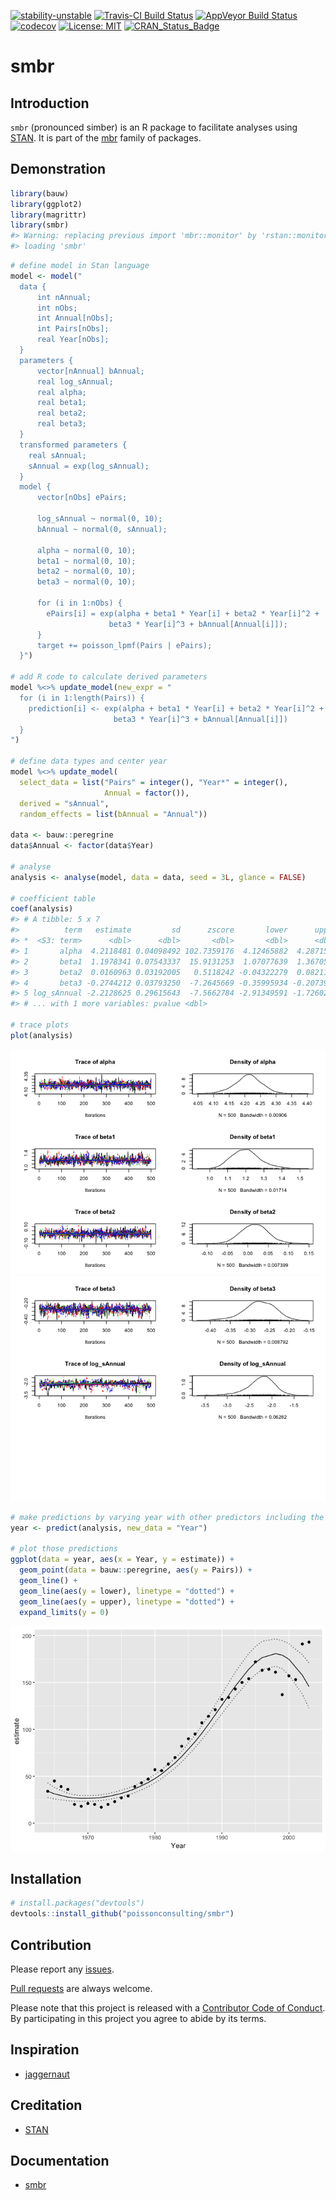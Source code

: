 
<!-- README.md is generated from README.Rmd. Please edit that file -->
[![stability-unstable](https://img.shields.io/badge/stability-unstable-yellow.svg)](https://github.com/joethorley/stability-badges#unstable) [![Travis-CI Build Status](https://travis-ci.org/poissonconsulting/smbr.svg?branch=master)](https://travis-ci.org/poissonconsulting/smbr) [![AppVeyor Build Status](https://ci.appveyor.com/api/projects/status/github/poissonconsulting/smbr?branch=master&svg=true)](https://ci.appveyor.com/project/poissonconsulting/smbr) [![codecov](https://codecov.io/gh/poissonconsulting/smbr/branch/master/graph/badge.svg)](https://codecov.io/gh/poissonconsulting/smbr) [![License: MIT](https://img.shields.io/badge/License-MIT-green.svg)](https://opensource.org/licenses/MIT) [![CRAN\_Status\_Badge](http://www.r-pkg.org/badges/version/mbr)](https://cran.r-project.org/package=mbr)

smbr
====

Introduction
------------

`smbr` (pronounced simber) is an R package to facilitate analyses using [STAN](http://mc-stan.org/about/). It is part of the [mbr](https://github.com/poissonconsulting/mbr) family of packages.

Demonstration
-------------

``` r
library(bauw)
library(ggplot2)
library(magrittr)
library(smbr)
#> Warning: replacing previous import 'mbr::monitor' by 'rstan::monitor' when
#> loading 'smbr'
```

``` r
# define model in Stan language
model <- model("
  data {
      int nAnnual;
      int nObs;
      int Annual[nObs];
      int Pairs[nObs];
      real Year[nObs];
  }
  parameters {
      vector[nAnnual] bAnnual;
      real log_sAnnual;
      real alpha;
      real beta1;
      real beta2;
      real beta3;
  }
  transformed parameters {
    real sAnnual;
    sAnnual = exp(log_sAnnual);
  }
  model {
      vector[nObs] ePairs;
    
      log_sAnnual ~ normal(0, 10);
      bAnnual ~ normal(0, sAnnual);

      alpha ~ normal(0, 10);
      beta1 ~ normal(0, 10);
      beta2 ~ normal(0, 10);
      beta3 ~ normal(0, 10);

      for (i in 1:nObs) {
        ePairs[i] = exp(alpha + beta1 * Year[i] + beta2 * Year[i]^2 + 
                      beta3 * Year[i]^3 + bAnnual[Annual[i]]);
      }
      target += poisson_lpmf(Pairs | ePairs);
  }")

# add R code to calculate derived parameters
model %<>% update_model(new_expr = "
  for (i in 1:length(Pairs)) {
    prediction[i] <- exp(alpha + beta1 * Year[i] + beta2 * Year[i]^2 + 
                       beta3 * Year[i]^3 + bAnnual[Annual[i]])
  }
")

# define data types and center year
model %<>% update_model(
  select_data = list("Pairs" = integer(), "Year*" = integer(), 
                     Annual = factor()),
  derived = "sAnnual",
  random_effects = list(bAnnual = "Annual"))

data <- bauw::peregrine
data$Annual <- factor(data$Year)

# analyse
analysis <- analyse(model, data = data, seed = 3L, glance = FALSE)

# coefficient table
coef(analysis)
#> # A tibble: 5 x 7
#>          term   estimate         sd      zscore       lower      upper
#> *  <S3: term>      <dbl>      <dbl>       <dbl>       <dbl>      <dbl>
#> 1       alpha  4.2118481 0.04098492 102.7359176  4.12465882  4.2871594
#> 2       beta1  1.1978341 0.07543337  15.9131253  1.07077639  1.3670585
#> 3       beta2  0.0160963 0.03192005   0.5118242 -0.04322279  0.0821183
#> 4       beta3 -0.2744212 0.03793250  -7.2645669 -0.35995934 -0.2073967
#> 5 log_sAnnual -2.2128625 0.29615643  -7.5662784 -2.91349591 -1.7260250
#> # ... with 1 more variables: pvalue <dbl>

# trace plots
plot(analysis)
```

![](tools/README-unnamed-chunk-3-1.png)![](tools/README-unnamed-chunk-3-2.png)

``` r
# make predictions by varying year with other predictors including the random effect of Annual held constant
year <- predict(analysis, new_data = "Year")

# plot those predictions
ggplot(data = year, aes(x = Year, y = estimate)) +
  geom_point(data = bauw::peregrine, aes(y = Pairs)) +
  geom_line() +
  geom_line(aes(y = lower), linetype = "dotted") +
  geom_line(aes(y = upper), linetype = "dotted") +
  expand_limits(y = 0)
```

![](tools/README-unnamed-chunk-4-1.png)

Installation
------------

``` r
# install.packages("devtools")
devtools::install_github("poissonconsulting/smbr")
```

Contribution
------------

Please report any [issues](https://github.com/poissonconsulting/smbr/issues).

[Pull requests](https://github.com/poissonconsulting/smbr/pulls) are always welcome.

Please note that this project is released with a [Contributor Code of Conduct](CONDUCT.md). By participating in this project you agree to abide by its terms.

Inspiration
-----------

-   [jaggernaut](https://github.com/poissonconsulting/jaggernaut)

Creditation
-----------

-   [STAN](http://mc-stan.org)

Documentation
-------------

-   [smbr](http://www.poissonconsulting.ca/smbr/)
